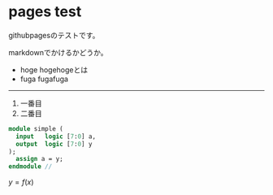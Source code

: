 <script type="text/x-mathjax-config">MathJax.Hub.Config({tex2jax:{inlineMath:[['\$','\$'],['\\(','\\)']],processEscapes:true},CommonHTML: {matchFontHeight:false}});</script>
<script type="text/javascript" async src="https://cdnjs.cloudflare.com/ajax/libs/mathjax/2.7.1/MathJax.js?config=TeX-MML-AM_CHTML"></script>

# pages test

githubpagesのテストです。

markdownでかけるかどうか。

- hoge
hogehogeとは
- fuga
fugafuga

---
1. 一番目
1. 二番目

````systemverilog
module simple (
  input   logic [7:0] a,
  output  logic [7:0] y
);
  assign a = y;
endmodule // 
````
$y = f(x)$
